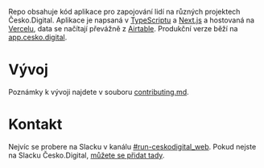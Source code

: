 Repo obsahuje kód aplikace pro zapojování lidí na různých projektech Česko.Digital. Aplikace je napsaná v [TypeScriptu](https://www.typescriptlang.org) a [Next.js](http://nextjs.org/docs/app/building-your-application/routing) a hostovaná na [Vercelu](http://vercel.com), data se načítají převážně z [Airtable](https://airtable.com). Produkční verze běží na [app.cesko.digital](https://app.cesko.digital).

# Vývoj

Poznámky k vývoji najdete v souboru [contributing.md](contributing.md).

# Kontakt

Nejvíc se probere na Slacku v kanálu [#run-ceskodigital_web](https://cesko-digital.slack.com/archives/CHG9NA23D). Pokud nejste na Slacku Česko.Digital, [můžete se přidat tady](https://app.cesko.digital/join).